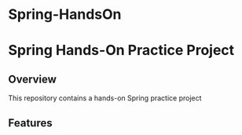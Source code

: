 # Spring-HandsOn
# Spring Hands-On Practice Project

## Overview

This repository contains a hands-on Spring practice project

## Features
